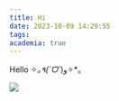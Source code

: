 ```yaml
---
title: Hi
date: 2023-10-09 14:29:55
tags:
academia: true
---
```

Hello ✧*｡٩(ˊᗜˋ*)و✧*｡

![](favicon.png)